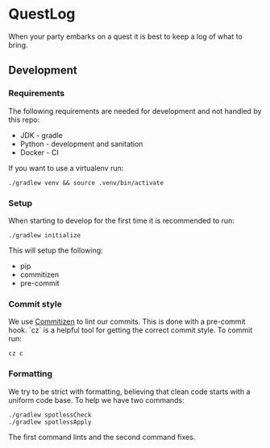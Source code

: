 # QuestLog
When your party embarks on a quest it is best to keep a log of what to bring.



## Development

### Requirements

The following requirements are needed for development and not handled by this repo:
* JDK - gradle
* Python - development and sanitation
* Docker - CI

If you want to use a virtualenv run:

```
./gradlew venv && source .venv/bin/activate
```

### Setup

When starting to develop for the first time it is recommended to run:

```
./gradlew initialize
```

This will setup the following:

* pip
* commitizen
* pre-commit

### Commit style

We use [Commitizen](https://commitizen-tools.github.io/commitizen/) to lint our commits.
This is done with a pre-commit hook. ´cz´ is a helpful tool for getting the correct
commit style. To commit run:

```
cz c
```

### Formatting

We try to be strict with formatting, believing that clean code starts with a
uniform code base. To help we have two commands:

```
./gradlew spotlessCheck
./gradlew spotlessApply
```

The first command lints and the second command fixes.

